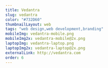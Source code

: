 ```yaml
---
title: Vedantra
slug: vedantra
color: "#732D60"
thumbnailLayout: web
tags: "web design,web development,branding"
mobileImg: vedantra-mobile.png
mobileImg2x: vedantra-mobile@2x.png
laptopImg: vedantra-laptop.png
laptopImg2x: vedantra-laptop@2x.png
externalLink: http://vedantra.com
order: 6
---
```


